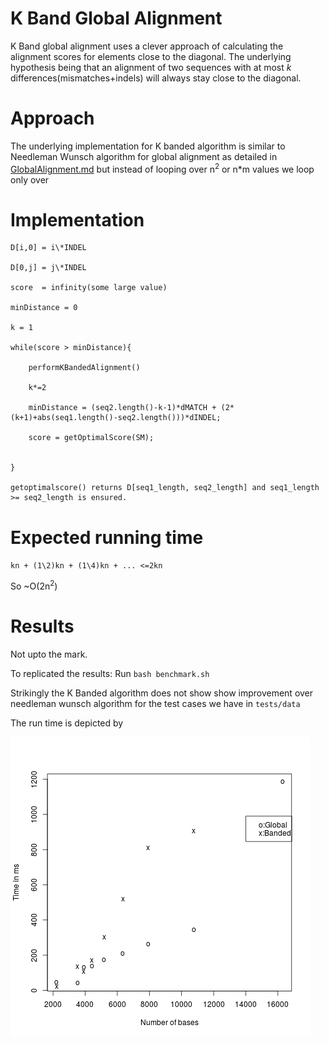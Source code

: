 K Band Global Alignment
=============================


K Band global alignment uses a clever approach
of calculating the alignment scores for elements
close to the diagonal. The underlying hypothesis
being that an alignment of two sequences
with at most _k_ differences(mismatches+indels)
will always stay close to the diagonal.

Approach
=================

The underlying implementation for K banded
algorithm is similar to Needleman Wunsch algorithm for global
alignment as detailed in [GlobalAlignment.md](./GlobalAlignment.md) but
instead of looping over n<sup>2</sup> or n\*m values
we loop only over


Implementation
=====================
```
D[i,0] = i\*INDEL

D[0,j] = j\*INDEL

score  = infinity(some large value)

minDistance = 0

k = 1

while(score > minDistance){

    performKBandedAlignment()

    k*=2

    minDistance = (seq2.length()-k-1)*dMATCH + (2*(k+1)+abs(seq1.length()-seq2.length()))*dINDEL;

    score = getOptimalScore(SM);


}

getoptimalscore() returns D[seq1_length, seq2_length] and seq1_length >= seq2_length is ensured.

```

Expected running time
==============================

`kn + (1\2)kn + (1\4)kn + ... <=2kn`

So ~O(2n<sup>2</sup>)

Results
================
Not upto the mark.

To replicated the results: Run `bash benchmark.sh`

Strikingly the K Banded algorithm does not show show improvement over 
needleman wunsch algorithm for the test cases we have in `tests/data`

The run time is depicted by

![plot](./comparison.png)

